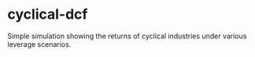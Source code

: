 # cyclical-dcf
Simple simulation showing the returns of cyclical industries under various leverage scenarios.
